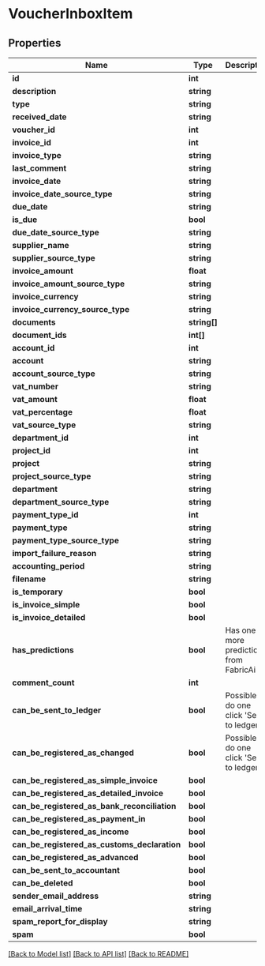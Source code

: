 # VoucherInboxItem

## Properties
Name | Type | Description | Notes
------------ | ------------- | ------------- | -------------
**id** | **int** |  | [optional] 
**description** | **string** |  | [optional] 
**type** | **string** |  | [optional] 
**received_date** | **string** |  | [optional] 
**voucher_id** | **int** |  | [optional] 
**invoice_id** | **int** |  | [optional] 
**invoice_type** | **string** |  | [optional] 
**last_comment** | **string** |  | [optional] 
**invoice_date** | **string** |  | [optional] 
**invoice_date_source_type** | **string** |  | [optional] 
**due_date** | **string** |  | [optional] 
**is_due** | **bool** |  | [optional] 
**due_date_source_type** | **string** |  | [optional] 
**supplier_name** | **string** |  | [optional] 
**supplier_source_type** | **string** |  | [optional] 
**invoice_amount** | **float** |  | [optional] 
**invoice_amount_source_type** | **string** |  | [optional] 
**invoice_currency** | **string** |  | [optional] 
**invoice_currency_source_type** | **string** |  | [optional] 
**documents** | **string[]** |  | [optional] 
**document_ids** | **int[]** |  | [optional] 
**account_id** | **int** |  | [optional] 
**account** | **string** |  | [optional] 
**account_source_type** | **string** |  | [optional] 
**vat_number** | **string** |  | [optional] 
**vat_amount** | **float** |  | [optional] 
**vat_percentage** | **float** |  | [optional] 
**vat_source_type** | **string** |  | [optional] 
**department_id** | **int** |  | [optional] 
**project_id** | **int** |  | [optional] 
**project** | **string** |  | [optional] 
**project_source_type** | **string** |  | [optional] 
**department** | **string** |  | [optional] 
**department_source_type** | **string** |  | [optional] 
**payment_type_id** | **int** |  | [optional] 
**payment_type** | **string** |  | [optional] 
**payment_type_source_type** | **string** |  | [optional] 
**import_failure_reason** | **string** |  | [optional] 
**accounting_period** | **string** |  | [optional] 
**filename** | **string** |  | [optional] 
**is_temporary** | **bool** |  | [optional] 
**is_invoice_simple** | **bool** |  | [optional] 
**is_invoice_detailed** | **bool** |  | [optional] 
**has_predictions** | **bool** | Has one or more predictions from FabricAi | [optional] 
**comment_count** | **int** |  | [optional] 
**can_be_sent_to_ledger** | **bool** | Possible to do one click &#39;Send to ledger&#39; | [optional] 
**can_be_registered_as_changed** | **bool** | Possible to do one click &#39;Send to ledger&#39; | [optional] 
**can_be_registered_as_simple_invoice** | **bool** |  | [optional] 
**can_be_registered_as_detailed_invoice** | **bool** |  | [optional] 
**can_be_registered_as_bank_reconciliation** | **bool** |  | [optional] 
**can_be_registered_as_payment_in** | **bool** |  | [optional] 
**can_be_registered_as_income** | **bool** |  | [optional] 
**can_be_registered_as_customs_declaration** | **bool** |  | [optional] 
**can_be_registered_as_advanced** | **bool** |  | [optional] 
**can_be_sent_to_accountant** | **bool** |  | [optional] 
**can_be_deleted** | **bool** |  | [optional] 
**sender_email_address** | **string** |  | [optional] 
**email_arrival_time** | **string** |  | [optional] 
**spam_report_for_display** | **string** |  | [optional] 
**spam** | **bool** |  | [optional] 

[[Back to Model list]](../README.md#documentation-for-models) [[Back to API list]](../README.md#documentation-for-api-endpoints) [[Back to README]](../README.md)


